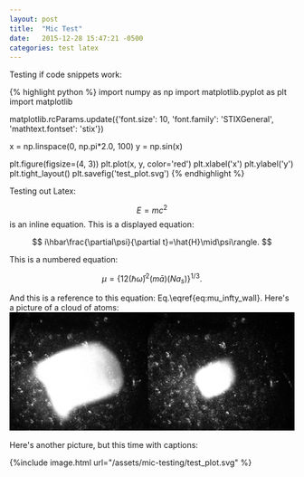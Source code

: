 ```yaml
---
layout: post
title:  "Mic Test"
date:   2015-12-28 15:47:21 -0500
categories: test latex
---
```


Testing if code snippets work:

{% highlight python %}
import numpy as np
import matplotlib.pyplot as plt
import matplotlib

matplotlib.rcParams.update({'font.size': 10, 'font.family': 'STIXGeneral',
                            'mathtext.fontset': 'stix'})

x = np.linspace(0, np.pi*2.0, 100)
y = np.sin(x)

plt.figure(figsize=(4, 3))
plt.plot(x, y, color='red')
plt.xlabel('x')
plt.ylabel('y')
plt.tight_layout()
plt.savefig('test_plot.svg')
{% endhighlight %}

Testing out Latex:

$$E=mc^2$$ is an inline equation. This is a displayed equation:

$$
i\hbar\frac{\partial\psi}{\partial t}=\hat{H}\mid\psi\rangle.
$$

This is a numbered equation:

$$
\begin{equation}
\mu=\left\{ 12\left(\hbar\bar{\omega}\right)^{2}\left(m\bar{a}\right)\left(Na_{s}\right)\right\} ^{1/3}.\label{eq:mu_infty_wall}
\end{equation}
$$

And this is a reference to this equation: Eq.\eqref{eq:mu_infty_wall}.
Here's a picture of a cloud of atoms:
![MOT loading](/assets/mic-testing/lmot_loading.png)

Here's another picture, but this time with captions:

{%include image.html url="/assets/mic-testing/test_plot.svg" %}

